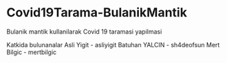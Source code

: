 # Covid19Tarama-BulanikMantik
Bulanik mantik kullanilarak Covid 19 taramasi yapilmasi

Katkida bulunanalar
Asli Yigit - asliyigit
Batuhan YALCIN - sh4deofsun
Mert Bilgic - mertbilgic
